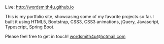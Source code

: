Live: http://wordsmith4u.github.io

This is my portfolio site, showcasing some of my favorite projects so far. I built it using HTML5, Bootstrap, CSS3, CSS3 animations, jQuery, Javascript, Typescript, Spring Boot.

Please feel free to get in touch! wordsmith4u@hotmail.com
